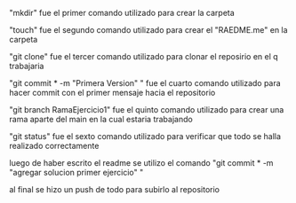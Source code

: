  "mkdir" fue el primer comando utilizado para crear la carpeta

"touch" fue el segundo comando utilizado para crear el "RAEDME.me" en la carpeta

"git clone" fue el tercer comando utilizado para clonar el reposirio en el q trabajaria

"git commit * -m "Primera Version" " fue el cuarto comando utilizado para hacer commit con el primer mensaje hacia el repositorio

"git branch RamaEjercicio1" fue el quinto comando utilizado para crear una rama aparte del main en la cual estaria trabajando

"git status" fue el sexto comando utilizado para verificar que todo se halla realizado correctamente

luego de haber escrito el readme se utilizo el comando "git commit * -m "agregar solucion primer ejercicio" "

al final se hizo un push de todo para subirlo al repositorio

